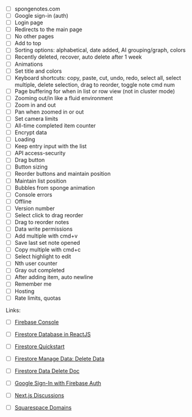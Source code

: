 - [ ] spongenotes.com
- [ ] Google sign-in (auth)
- [ ] Login page
- [ ] Redirects to the main page
- [ ] No other pages
- [ ] Add to top
- [ ] Sorting options: alphabetical, date added, AI grouping/graph, colors
- [ ] Recently deleted, recover, auto delete after 1 week
- [ ] Animations
- [ ] Set title and colors
- [ ] Keyboard shortcuts: copy, paste, cut, undo, redo, select all, select multiple, delete selection, drag to reorder, toggle note cmd num
- [ ] Page buffering for when in list or row view (not in cluster mode)
- [ ] Zooming out/in like a fluid environment
- [ ] Zoom in and out
- [ ] Pan when zoomed in or out
- [ ] Set camera limits
- [ ] All-time completed item counter
- [ ] Encrypt data
- [ ] Loading
- [ ] Keep entry input with the list
- [ ] API access-security
- [ ] Drag button
- [ ] Button sizing
- [ ] Reorder buttons and maintain position
- [ ] Maintain list position
- [ ] Bubbles from sponge animation
- [ ] Console errors
- [ ] Offline
- [ ] Version number
- [ ] Select click to drag reorder
- [ ] Drag to reorder notes
- [ ] Data write permissions
- [ ] Add multiple with cmd+v
- [ ] Save last set note opened
- [ ] Copy multiple with cmd+c
- [ ] Select highlight to edit
- [ ] Nth user counter
- [ ] Gray out completed
- [ ] After adding item, auto newline
- [ ] Remember me
- [ ] Hosting
- [ ] Rate limits, quotas

Links:
- [ ] [Firebase Console](https://console.firebase.google.com/u/1/project/noteapp-e2abe/firestore/data/~2Fitems)
- [ ] [Firestore Database in ReactJS](https://www.geeksforgeeks.org/how-to-use-firestore-database-in-reactjs/)
- [ ] [Firestore Quickstart](https://firebase.google.com/docs/firestore/quickstart)
- [ ] [Firestore Manage Data: Delete Data](https://firebase.google.com/docs/firestore/manage-data/delete-data?hl=en#collections)
- [ ] [Firestore Data Delete Doc](https://cloud.google.com/firestore/docs/samples/firestore-data-delete-doc)
- [ ] [Google Sign-In with Firebase Auth](https://firebase.google.com/docs/auth/web/google-signin)
- [ ] [Next.js Discussions](https://github.com/vercel/next.js/discussions/51135)
- [ ] [Squarespace Domains](https://domains.squarespace.com/?channel=pbr&subchannel=go&campaign=pbr-go-us-en-core_category-e&subcampaign=(domains_squarespace-domain_e)&&cid=15698980494&aid=130361052446&tid=kwd-83891615004&mt=e&eid=&loc_p_ms=9028819&loc_i_ms=&nw=g&d=c&adid=571893405968&channel2=pbr&subchannel2=go&gad=1&gclid=CjwKCAjwyY6pBhA9EiwAMzmfwUJd3wEjxu19oiaOzYH492z2JyBNA-H3kOb4vLXhkBxBlPMHGoY1ABoC9akQAvD_BwE&gclsrc=aw.ds)

